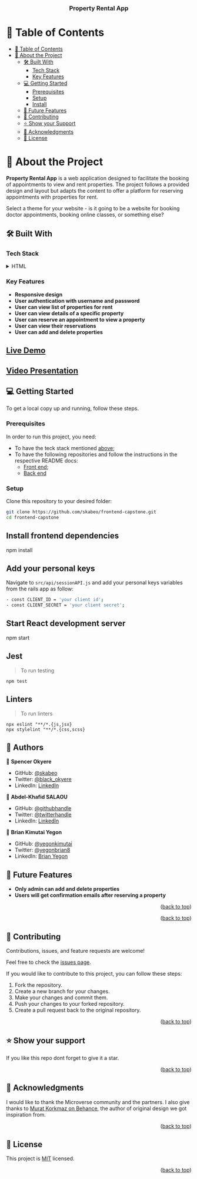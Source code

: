 <div align="center">
  <h3><b>Property Rental App</b></h3>
</div>

# 📗 Table of Contents

- [📗 Table of Contents](#-table-of-contents)
- [📖 About the Project](#-about-the-project)
  - [🛠 Built With](#-built-with)
    - [Tech Stack](#tech-stack)
    - [Key Features](#key-features)
  - [💻 Getting Started](#-getting-started)
    - [Prerequisites](#prerequisites)
    - [Setup](#setup)
    - [Install](#install)
  - [🔭 Future Features](#-future-features)
  - [🤝 Contributing](#-contributing)
  - [⭐️ Show your Support](#-show-your-support)
  - [🙏 Acknowledgments](#-acknowledgments)
  - [📝 License](#-license)

# 📖 About the Project <a name="about-project"></a>

**Property Rental App** is a web application designed to facilitate the booking of appointments to view and rent properties. The project follows a provided design and layout but adapts the content to offer a platform for reserving appointments with properties for rent.

Select a theme for your website - is it going to be a website for booking doctor appointments, booking online classes, or something else?

## 🛠 Built With <a name="built-with"></a>

### Tech Stack <a name="tech-stack"></a>

<details>
  <summary>HTML</summary>
  <summary>CSS</summary>
  <summary>JavaScript</summary>
  <summary>Ruby on Rails</summary>
  <summary>React</summary>
  <summary>Redux</summary>
  <summary>Postgres</summary>
  <summary>Linters</summary>
</details>

### Key Features <a name="key-features"></a>
- **Responsive design**
- **User authentication with username and password**
- **User can view list of properties for rent**
- **User can view details of a specific property**
- **User can reserve an appointment to view a property**
- **User can view their reservations**
- **User can add and delete properties**

<!-- LIVE DEMO -->
## [Live Demo]()
## [Video Presentation]()

## 💻 Getting Started <a name="getting-started"></a>

To get a local copy up and running, follow these steps.

### Prerequisites
In order to run this project, you need:
- To have the teck stack mentioned [above](#tech-stack);
- To have the following repositories and follow the instructions in the respective README docs:
    - [Front end](https://github.com/skabeo/frontend-capstone);
    - [Back end](https://github.com/skabeo/backend_capstone)

### Setup
Clone this repository to your desired folder:

```sh
git clone https://github.com/skabeo/frontend-capstone.git
cd frontend-capstone
```

## Install frontend dependencies
npm install

## Add your personal keys
Navigate to ```src/api/sessionAPI.js``` and add your personal keys variables from the rails app as follow:
```sh
- const CLIENT_ID = 'your client id';
- const CLIENT_SECRET = 'your client secret';
```

## Start React development server
npm start

## Jest
> To run testing
```
npm test
```
## Linters
>To run linters
```
npx eslint "**/*.{js,jsx}
npx stylelint "**/*.{css,scss}
```

<!-- AUTHORS -->

## 👥 Authors <a id="authors"></a>

👤 **Spencer Okyere**

- GitHub: [@skabeo](https://github.com/skabeo)
- Twitter: [@black_okyere](https://twitter.com/black_okyere)
- LinkedIn: [LinkedIn](https://linkedin.com/in/spencer-okyere)

👤 **Abdel-Khafid SALAOU**

- GitHub: [@githubhandle](https://github.com/adeola003)
- Twitter: [@twitterhandle](https://twitter.com/khadaf6)
- LinkedIn: [LinkedIn](https://www.linkedin.com/in/abdel-khafid-salaou)

👤 **Brian Kimutai Yegon**

- GitHub: [@yegonkimutai](https://github.com/yegonkimutai)
- Twitter: [@yegonbrian8](https://twitter.com/yegonbrian8)
- LinkedIn: [Brian Yegon](https://www.linkedin.com/in/brian-yegon-0717a1241/)


<!-- FUTURE FEATURES -->

## 🔭 Future Features <a name="future-features"></a>

- **Only admin can add and delete properties**
- **Users will get confirmation emails after reserving a property**
<p align="right">(<a href="#readme-top">back to top</a>)</p>

<!-- CONTRIBUTING -->

<p align="right">(<a href="#readme-top">back to top</a>)</p>

## 🤝 Contributing <a id="contributing"></a>

Contributions, issues, and feature requests are welcome!

Feel free to check the [issues page](https://github.com/skabeo/frontend-capstone/issues).

If you would like to contribute to this project, you can follow these steps:

1. Fork the repository.
2. Create a new branch for your changes.
3. Make your changes and commit them.
4. Push your changes to your forked repository.
5. Create a pull request back to the original repository.


<p align="right">(<a href="#readme-top">back to top</a>)</p>

<!-- SUPPORT -->

## ⭐️ Show your support <a name="support"></a>


If you like this repo dont forget to give it a star.

<p align="right">(<a href="#readme-top">back to top</a>)</p>

<!-- ACKNOWLEDGEMENTS -->

## 🙏 Acknowledgments <a name="acknowledgements"></a>

I would like to thank the Microverse community and the partners.
I also give thanks to [Murat Korkmaz on Behance](https://www.behance.net/gallery/26425031/Vespa-Responsive-Redesign/modules/173005579?log_shim_removal=1), the author of original design we got inspiration from.

<p align="right">(<a href="#readme-top">back to top</a>)</p>

<!-- LICENSE -->

## 📝 License <a name="license"></a>

This project is [MIT](https://github.com/skabeo/frontend-capstone/blob/develop/LICENSE) licensed.

<p align="right">(<a href="#readme-top">back to top</a>)</p>

